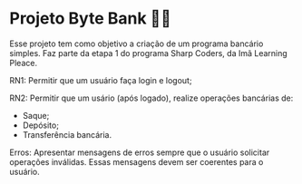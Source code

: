 # Projeto Byte Bank 👩‍💻
Esse projeto tem como objetivo a criação de um programa bancário simples. Faz parte da etapa 1 do programa Sharp Coders, da Imã Learning Pleace. 

RN1: Permitir que um usuário faça login e logout;

RN2: Permitir que um usário (após logado), realize operações bancárias de: 
- Saque;
- Depósito;
- Transferência bancária. 

Erros: Apresentar mensagens de erros sempre que o usuário solicitar operações inválidas. Essas mensagens devem ser coerentes para o usuário. 

